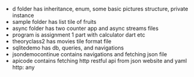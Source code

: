 - d folder has inheritance, enum, some basic pictures structure, private instance 
- sample folder has list tile of fruits 
- async folder has two counter app and async streams files
- program is assignment 1 part with calculator dart etc
- theoryclass2 has movies tile format file
- sqlitedemo has db, queries, and navigations
- jsondemocontinue contains navigations and fetching json file
- apicode contains fetching http restful api from json website and yaml http: any 
